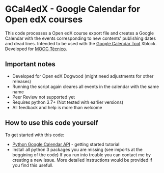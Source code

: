 # GCal4edX - Google Calendar for Open edX courses

This code processes a Open edX course export file and creates a Google Calendar with the events corresponding to new contents' publishing dates and dead lines.
Intended to be used with the [Google Calendar Tool] Xblock.
Developed for [MOOC Técnico].

## Important notes
* Developed for Open edX Dogwood (might need adjustments for other releases)
* Running the script again cleares all events in the calendar with the same name
* Peer Review not supported yet
* Requires python 3.7+ (Not tested with earlier versions)
* All feedback and help is more than welcome

## How to use this code yourself
To get started with this code:
* [Python Google Calendar API] - getting started tutorial
* Install all python 3 packages you are missing (see imports at the beggining of the code)
If you run into trouble you can contact me by creating a new issue. More detailed instructions would be provided if you find this usefull.

[Google Calendar Tool]: https://edx.readthedocs.io/projects/open-edx-ca/en/dogwood/exercises_tools/google_calendar.html 
[MOOC Técnico]: https://mooc.tecnico.ulisboa.pt
[Python Google Calendar API]: https://developers.google.com/calendar/quickstart/python 
